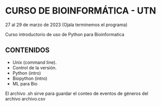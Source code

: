 # CURSO DE BIOINFORMÁTICA - UTN 
27 al 29 de marzo de 2023 (Ojala terminemos el programa)

Curso introductorio de uso de Python para Bioinformatica 

## CONTENIDOS

- Unix (command line).
- Control de la versión.
- Python (intro)
- Biopython (intro)
- ML para Bio

El archivo .sh sirve para guardar el conteo de eventos de géneros del archivo archivo.csv
